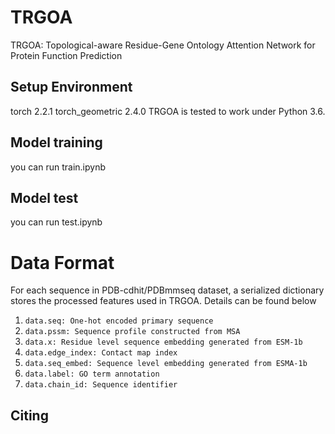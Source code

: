 # TRGOA
TRGOA: Topological-aware Residue-Gene Ontology Attention Network for Protein Function Prediction

## Setup Environment
torch                         2.2.1
torch_geometric               2.4.0
TRGOA is tested to work under Python 3.6.

## Model training
you can run train.ipynb

## Model test
you can run test.ipynb

# Data Format
For each sequence in PDB-cdhit/PDBmmseq dataset, a serialized dictionary stores the processed features used in TRGOA. Details can be found below  
1. ```data.seq: One-hot encoded primary sequence```  
2. ```data.pssm: Sequence profile constructed from MSA```
3. ```data.x: Residue level sequence embedding generated from ESM-1b```
4. ```data.edge_index: Contact map index```
5. ```data.seq_embed: Sequence level embedding generated from ESMA-1b```
6. ```data.label: GO term annotation```
7. ```data.chain_id: Sequence identifier```

## Citing